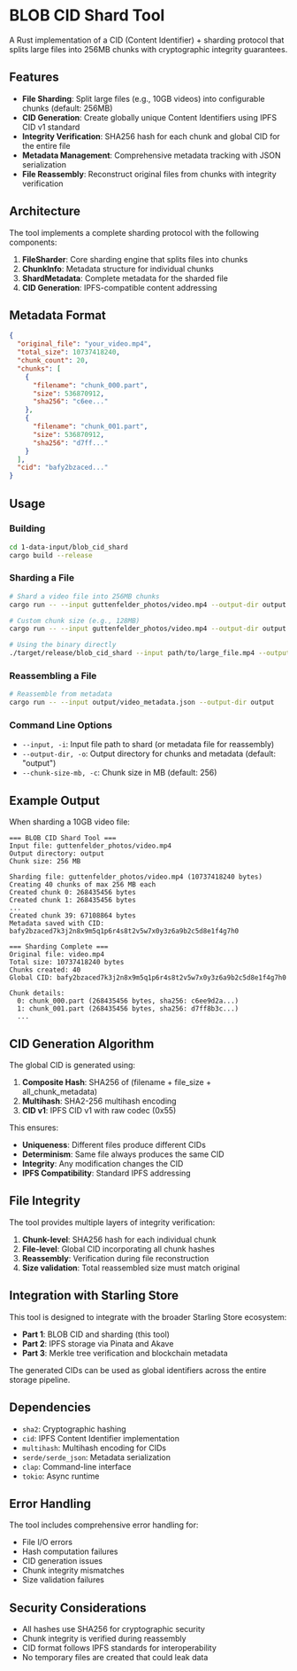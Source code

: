 # BLOB CID Shard Tool

A Rust implementation of a CID (Content Identifier) + sharding protocol that splits large files into 256MB chunks with cryptographic integrity guarantees.

## Features

- **File Sharding**: Split large files (e.g., 10GB videos) into configurable chunks (default: 256MB)
- **CID Generation**: Create globally unique Content Identifiers using IPFS CID v1 standard
- **Integrity Verification**: SHA256 hash for each chunk and global CID for the entire file
- **Metadata Management**: Comprehensive metadata tracking with JSON serialization
- **File Reassembly**: Reconstruct original files from chunks with integrity verification

## Architecture

The tool implements a complete sharding protocol with the following components:

1. **FileSharder**: Core sharding engine that splits files into chunks
2. **ChunkInfo**: Metadata structure for individual chunks
3. **ShardMetadata**: Complete metadata for the sharded file
4. **CID Generation**: IPFS-compatible content addressing

## Metadata Format

```json
{
  "original_file": "your_video.mp4",
  "total_size": 10737418240,
  "chunk_count": 20,
  "chunks": [
    {
      "filename": "chunk_000.part",
      "size": 536870912,
      "sha256": "c6ee..."
    },
    {
      "filename": "chunk_001.part", 
      "size": 536870912,
      "sha256": "d7ff..."
    }
  ],
  "cid": "bafy2bzaced..."
}
```

## Usage

### Building

```bash
cd 1-data-input/blob_cid_shard
cargo build --release
```

### Sharding a File

```bash
# Shard a video file into 256MB chunks
cargo run -- --input guttenfelder_photos/video.mp4 --output-dir output

# Custom chunk size (e.g., 128MB)
cargo run -- --input guttenfelder_photos/video.mp4 --output-dir output --chunk-size-mb 128

# Using the binary directly
./target/release/blob_cid_shard --input path/to/large_file.mp4 --output-dir shards
```

### Reassembling a File

```bash
# Reassemble from metadata
cargo run -- --input output/video_metadata.json --output-dir output
```

### Command Line Options

- `--input, -i`: Input file path to shard (or metadata file for reassembly)
- `--output-dir, -o`: Output directory for chunks and metadata (default: "output")
- `--chunk-size-mb, -c`: Chunk size in MB (default: 256)

## Example Output

When sharding a 10GB video file:

```
=== BLOB CID Shard Tool ===
Input file: guttenfelder_photos/video.mp4
Output directory: output
Chunk size: 256 MB

Sharding file: guttenfelder_photos/video.mp4 (10737418240 bytes)
Creating 40 chunks of max 256 MB each
Created chunk 0: 268435456 bytes
Created chunk 1: 268435456 bytes
...
Created chunk 39: 67108864 bytes
Metadata saved with CID: bafy2bzaced7k3j2n8x9m5q1p6r4s8t2v5w7x0y3z6a9b2c5d8e1f4g7h0

=== Sharding Complete ===
Original file: video.mp4
Total size: 10737418240 bytes
Chunks created: 40
Global CID: bafy2bzaced7k3j2n8x9m5q1p6r4s8t2v5w7x0y3z6a9b2c5d8e1f4g7h0

Chunk details:
  0: chunk_000.part (268435456 bytes, sha256: c6ee9d2a...)
  1: chunk_001.part (268435456 bytes, sha256: d7ff8b3c...)
  ...
```

## CID Generation Algorithm

The global CID is generated using:

1. **Composite Hash**: SHA256 of (filename + file_size + all_chunk_metadata)
2. **Multihash**: SHA2-256 multihash encoding
3. **CID v1**: IPFS CID v1 with raw codec (0x55)

This ensures:
- **Uniqueness**: Different files produce different CIDs
- **Determinism**: Same file always produces the same CID
- **Integrity**: Any modification changes the CID
- **IPFS Compatibility**: Standard IPFS addressing

## File Integrity

The tool provides multiple layers of integrity verification:

1. **Chunk-level**: SHA256 hash for each individual chunk
2. **File-level**: Global CID incorporating all chunk hashes
3. **Reassembly**: Verification during file reconstruction
4. **Size validation**: Total reassembled size must match original

## Integration with Starling Store

This tool is designed to integrate with the broader Starling Store ecosystem:

- **Part 1**: BLOB CID and sharding (this tool)
- **Part 2**: IPFS storage via Pinata and Akave
- **Part 3**: Merkle tree verification and blockchain metadata

The generated CIDs can be used as global identifiers across the entire storage pipeline.

## Dependencies

- `sha2`: Cryptographic hashing
- `cid`: IPFS Content Identifier implementation
- `multihash`: Multihash encoding for CIDs
- `serde/serde_json`: Metadata serialization
- `clap`: Command-line interface
- `tokio`: Async runtime

## Error Handling

The tool includes comprehensive error handling for:

- File I/O errors
- Hash computation failures
- CID generation issues
- Chunk integrity mismatches
- Size validation failures

## Security Considerations

- All hashes use SHA256 for cryptographic security
- Chunk integrity is verified during reassembly
- CID format follows IPFS standards for interoperability
- No temporary files are created that could leak data 